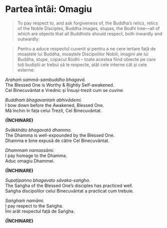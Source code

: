 # Partea întâi: Omagiu

> To pay respect to, and ask forgiveness of, the Buddha’s relics, relics of the Noble Disciples, Buddha images, stupas, the Bodhi tree—all of which are objects that all Buddhists should respect, both inwardly and outwardly:  

> Pentru a aduce respectul cuvenit și pentru a ne cere iertare față de moaștele lui Buddha, moaștele Discipolilor Nobili, imagini ale lui Buddha, stupe, copacul Bodhi – toate acestea fiind obiecte pe care toți budiștii ar trebui să le respecte, atât cele interne cât și cele externe:  

*Arahaṁ sammā-sambuddho bhagavā.*  
The Blessed One is Worthy & Rightly Self-awakened.  
Cel Binecuvântat e Vrednic și Însuși-trezit cum se cuvine.  

*Buddhaṁ bhagavantaṁ abhivādemi.*  
I bow down before the Awakened, Blessed One.  
Mă închin în fața celui Trezit, Cel Binecuvântat.  

**(ÎNCHINARE)**  

*Svākkhāto bhagavatā dhammo.*  
The Dhamma is well-expounded by the Blessed One.  
Dhamma e bine expusă de către Cel Binecuvântat.  

*Dhammaṁ namassāmi.*  
I pay homage to the Dhamma.  
Aduc omagiu Dhammei.  

**(ÎNCHINARE)**  

*Supaṭipanno bhagavato sāvaka-saṅgho.*  
The Saṅgha of the Blessed One’s disciples has practiced well.  
Saṅgha discipolilor celui Binecuvântat a practicat cum trebuie.  

*Saṅghaṁ namāmi.*  
I pay respect to the Saṅgha.  
Îmi arăt respectul față de Saṅgha.  

**(ÎNCHINARE)**  
